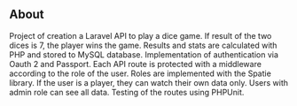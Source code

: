 ## About

Project of creation a Laravel API to play a dice game. If result of the two dices is 7, the player wins the game. Results and stats are calculated with PHP and stored to MySQL database.
Implementation of authentication via Oauth 2 and Passport. Each API route is protected with a middleware according to the role of the user. Roles are implemented with the Spatie library. If the user is a player, they can watch their own data only. Users with admin role can see all data.
Testing of the routes using PHPUnit.
